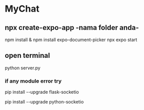 # MyChat

## npx create-expo-app -nama folder anda-
npm install & npm install expo-document-picker
npx expo start

## open terminal
python server.py

### if any module error try
pip install --upgrade flask-socketio

pip install --upgrade python-socketio
